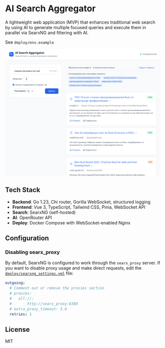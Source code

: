 # AI Search Aggregator

A lightweight web application (MVP) that enhances traditional web search by using AI to generate multiple focused queries and execute them in parallel via SearxNG and filtering with AI.

See `deploy/env.example`

![](screenshots/2025-08-09_14-17.png)

## Tech Stack

- **Backend**: Go 1.23, Chi router, Gorilla WebSocket, structured logging
- **Frontend**: Vue 3, TypeScript, Tailwind CSS, Pinia, WebSocket API
- **Search**: SearxNG (self-hosted)
- **AI**: OpenRouter API
- **Deploy**: Docker Compose with WebSocket-enabled Nginx

## Configuration

### Disabling searx_proxy

By default, SearxNG is configured to work through the `searx_proxy` server. If you want to disable proxy usage and make direct requests, edit the [`deploy/searxng_settings.yml`](deploy/searxng_settings.yml) file:

```yaml
outgoing:
  # Comment out or remove the proxies section
  # proxies:
  #   all://:
  #     - http://searx_proxy:8380
  # extra_proxy_timeout: 5.0
  retries: 1
```

## License

MIT

[](https://asdertasd.site/counter/ai_search_aggregator)